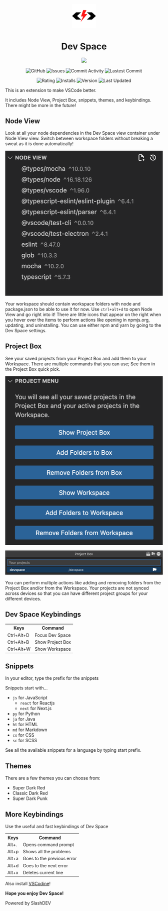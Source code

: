 <p align="center">
    <img width="15%" src="./img/logo.png">
    <h1 align="center">Dev Space</h1>
</p>
<a href="https://github.com/SlashDEV9" style="text-decoration: none"><p align="center">
    <img src="https://img.shields.io/badge/SlashDEV-devspace-red?logo=javascript&logoColor=red">
</p></a>
<a href="https://github.com/zer0code9/devspace" style="text-decoration: none"><p align="center">
    <img alt="GitHub" src="https://img.shields.io/github/license/zer0code9/devspace?logo=github">
    <img alt="Issues" src="https://img.shields.io/github/issues/zer0code9/devspace?logo=github">
    <img alt="Commit Activity" src="https://img.shields.io/github/commit-activity/m/zer0code9/devspace?label=activity&logo=github">
    <img alt="Lastest Commit" src="https://img.shields.io/github/last-commit/zer0code9/devspace?label=commit&logo=github">
</p></a>
<a href="https://marketplace.visualstudio.com/items?itemName=SlashDEV.devspace" style="text-decoration: none"><p align="center">
    <img alt="Rating" src="https://img.shields.io/visual-studio-marketplace/stars/SlashDEV.devspace?logo=vscodium">
    <img alt="Installs" src="https://img.shields.io/visual-studio-marketplace/i/SlashDEV.devspace?logo=vscodium">
    <img alt="Version" src="https://img.shields.io/visual-studio-marketplace/v/SlashDEV.devspace?logo=vscodium">
    <img alt="Last Updated" src="https://img.shields.io/visual-studio-marketplace/last-updated/SlashDEV.devspace?label=updated&logo=vscodium">
</p></a>

This is an extension to make VSCode better.

It includes Node View, Project Box, snippets, themes, and keybindings. There might be more in the future!

## Node View

Look at all your node dependencies in the Dev Space view container under Node View view. Switch between workspace folders without breaking a sweat as it is done automatically!

![Node View](./img/readme/nodeView.png)

Your workspace should contain workspace folders with node and package.json to be able to use it for now. Use `ctrl+alt+d` to open Node View and go right into it! There are little icons that appear on the right when you hover over the items to perform actions like opening in npmjs.org, updating, and uninstalling. You can use either npm and yarn by going to the Dev Space settings.

## Project Box

See your saved projects from your Project Box and add them to your Workspace. There are multiple commands that you can use; See them in the Project Box quick pick.

![Project Menu](./img/readme/projectMenu.png)

![Project Box](./img/readme/projectBox.png)

You can perform multiple actions like adding and removing folders from the Project Box and/or from the Workspace. Your projects are not synced across devices so that you can have different project groups for your different devices.

## Dev Space Keybindings

<table>
    <tr><th>Keys</th><th>Command</th></tr>
    <tr><td>Ctrl+Alt+D</td><td>Focus Dev Space</td></tr>
    <tr><td>Ctrl+Alt+B</td><td>Show Project Box</td></tr>
    <tr><td>Ctrl+Alt+W</td><td>Show Workspace</td></tr>
</table>

## Snippets

In your editor, type the prefix for the snippets

Snippets start with...
- `js` for JavaScript
    - `react` for Reactjs
    - `next` for Next.js
- `py` for Python
- `ja` for Java
- `ht` for HTML
- `md` for Markdown
- `cs` for CSS
- `sc` for SCSS

See all the available snippets for a language by typing start prefix.

## Themes

There are a few themes you can choose from:

- Super Dark Red
- Classic Dark Red
- Super Dark Punk

## More Keybindings

Use the useful and fast keybindings of Dev Space

<table>
    <tr><th>Keys</th><th>Command</th></tr>
    <tr><td>Alt+.</td><td>Opens command prompt</td></tr>
    <tr><td>Alt+p</td><td>Shows all the problems</td></tr>
    <tr><td>Alt+a</td><td>Goes to the previous error</td></tr>
    <tr><td>Alt+d</td><td>Goes to the next error</td></tr>
    <tr><td>Alt+x</td><td>Deletes current line</td></tr>
</table>

Also install [VSCodine](https://marketplace.visualstudio.com/items?itemName=SlashDEV.vscodine)!

**Hope you enjoy Dev Space!**

Powered by SlashDEV
